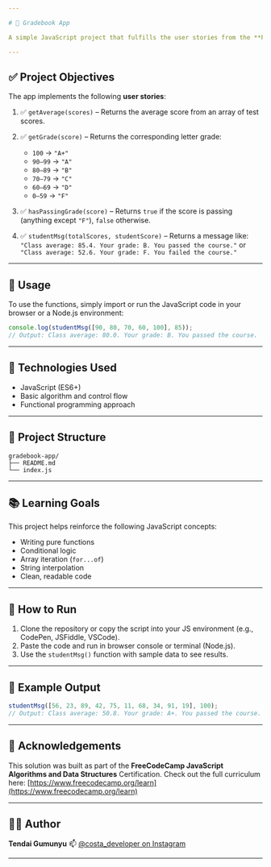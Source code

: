 ```yaml
---

# 📘 Gradebook App

A simple JavaScript project that fulfills the user stories from the **FreeCodeCamp JavaScript Algorithms and Data Structures** certification lab. This app calculates class averages, assigns letter grades, checks for passing status, and returns formatted student messages.

---
```


## ✅ Project Objectives

The app implements the following **user stories**:

1. ✅ `getAverage(scores)` – Returns the average score from an array of test scores.
2. ✅ `getGrade(score)` – Returns the corresponding letter grade:

   * `100` → `"A+"`
   * `90–99` → `"A"`
   * `80–89` → `"B"`
   * `70–79` → `"C"`
   * `60–69` → `"D"`
   * `0–59` → `"F"`
3. ✅ `hasPassingGrade(score)` – Returns `true` if the score is passing (anything except `"F"`), `false` otherwise.
4. ✅ `studentMsg(totalScores, studentScore)` – Returns a message like:
   `"Class average: 85.4. Your grade: B. You passed the course."`
   or
   `"Class average: 52.6. Your grade: F. You failed the course."`

---

## 🚀 Usage

To use the functions, simply import or run the JavaScript code in your browser or a Node.js environment:

```javascript
console.log(studentMsg([90, 80, 70, 60, 100], 85));
// Output: Class average: 80.0. Your grade: B. You passed the course.
```

---

## 🧠 Technologies Used

* JavaScript (ES6+)
* Basic algorithm and control flow
* Functional programming approach

---

## 📂 Project Structure

```
gradebook-app/
├── README.md
└── index.js
```

---

## 📚 Learning Goals

This project helps reinforce the following JavaScript concepts:

* Writing pure functions
* Conditional logic
* Array iteration (`for...of`)
* String interpolation
* Clean, readable code

---

## 🏁 How to Run

1. Clone the repository or copy the script into your JS environment (e.g., CodePen, JSFiddle, VSCode).
2. Paste the code and run in browser console or terminal (Node.js).
3. Use the `studentMsg()` function with sample data to see results.

---

## 📌 Example Output

```javascript
studentMsg([56, 23, 89, 42, 75, 11, 68, 34, 91, 19], 100);
// Output: Class average: 50.8. Your grade: A+. You passed the course.
```

---

## 🙌 Acknowledgements

This solution was built as part of the **FreeCodeCamp JavaScript Algorithms and Data Structures** Certification.
Check out the full curriculum here: [https://www.freecodecamp.org/learn](https://www.freecodecamp.org/learn)

---

## 🧑‍💻 Author

**Tendai Gumunyu**
📫 [@costa\_developer on Instagram](https://instagram.com/costa_developer)

---
